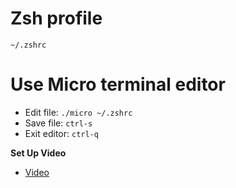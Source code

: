 # Zsh profile

`~/.zshrc`

# Use Micro terminal editor
* Edit file:  `./micro ~/.zshrc`
* Save file: `ctrl-s`
* Exit editor: `ctrl-q`

**Set Up Video**
- [Video](https://www.youtube.com/watch?v=9eJ0HHHNuls)
